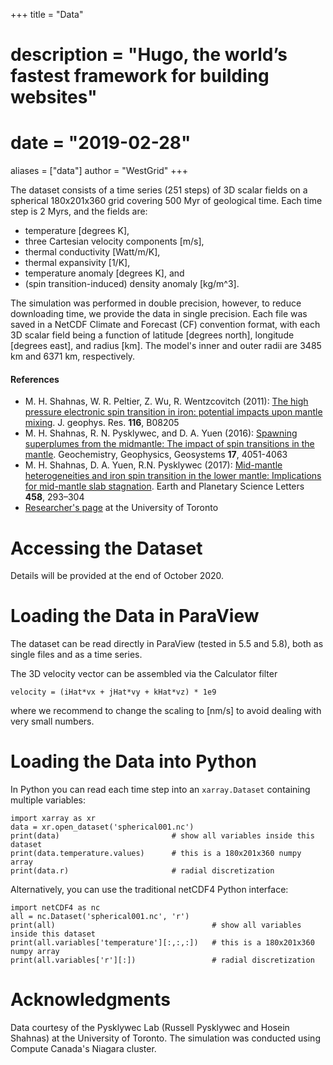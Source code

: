 +++
title = "Data"
# description = "Hugo, the world’s fastest framework for building websites"
# date = "2019-02-28"
aliases = ["data"]
author = "WestGrid"
+++

The dataset consists of a time series (251 steps) of 3D scalar fields on a spherical 180x201x360 grid covering 500 Myr
of geological time. Each time step is 2 Myrs, and the fields are:

<!-- I can provide data as much as you want, but I think 500 Myr (250 frames) would be enough. By Monday (today and Monday -->
<!-- included) we have 6 days, so I will give you ~6x40 frames. -->

- temperature [degrees K],
- three Cartesian velocity components [m/s],
- thermal conductivity [Watt/m/K],
- thermal expansivity [1/K],
- temperature anomaly [degrees K], and
- (spin transition-induced) density anomaly [kg/m^3].

The simulation was performed in double precision, however, to reduce downloading time, we provide the data in single
precision. Each file was saved in a NetCDF Climate and Forecast (CF) convention format, with each 3D scalar field being
a function of latitude [degrees north], longitude [degrees east], and radius [km]. The model's inner and outer radii are
3485 km and 6371 km, respectively.








<!-- Thomas: The data set consists of the bathymetry of the Red Sea and an ensemble (50 members) of time-dependent 3D flow -->
<!-- and scalar fields on a regular grid (500x500x50, 60 time steps) covering one month of simulation time. The size of the -->
<!-- ensemble data in uncompressed NetCDF format is 1.5 TB (64 GB compressed). -->

<!-- Thomas: The different ensemble members were generated with an ensemble data assimilation system based on the MIT ocean -->
<!-- general circulation model (MITgcm) and the Data Research Testbed (DART). The Ensemble Adjustment Kalman filter (EAKF) -->
<!-- was used for assimilation in this experiment; it samples the ensemble members deterministically from the estimated -->
<!-- posterior, assumed Gaussian - Kalman based, and conditioned on the available observations (here satellite Sea Surface -->
<!-- Temperature, Sea Level anomalies and in situ Salinity and Temperature data were assimilated). -->

<!-- Thomas: In more detail, the different ensemble members are the forecasts from 50 different MITgcm setups, prepared by -->
<!-- perturbing initial conditions and model physics and driving each of the MITgcm with different atmospheric forcing -->
<!-- extracted from the 50-member atmospheric ensemble forcing of the TIGGE project. Each of the MITgcm is configured for the -->
<!-- domain 30°E-50°E and 10°N-30°N covering the whole Red Sea, including the Gulf of Suez, the Gulf of Aqaba, and part of -->
<!-- the Gulf of Aden where an open boundary connects it to the Arabian Sea. They are implemented on Cartesian coordinates at -->
<!-- an eddy-resolving horizontal resolution of 0.04° x 0.04° (4km) and 50 vertical layers, with 4m spacing at the surface -->
<!-- and 300m near the bottom. The bathymetry, which is derived from the General Bathymetric Chart of the Ocean (GEBCO, -->
<!-- available at http://www.gebco.net/data_and_products/gridded_bathymetry_data), is the same across all the 50 different -->
<!-- MITgcm setups. More details about the configuration can be found in Sivareddy et al. (2020). -->

#### References

- M. H. Shahnas, W. R. Peltier, Z. Wu, R. Wentzcovitch (2011): [The high pressure electronic spin transition in iron: potential impacts upon mantle mixing](http://dx.doi.org/10.1029/2010JB007965). J. geophys. Res. **116**, B08205
- M. H. Shahnas, R. N. Pysklywec, and D. A. Yuen (2016): [Spawning superplumes from the midmantle: The impact of spin transitions in the mantle](https://doi.org/10.1002/2016GC006509). Geochemistry, Geophysics, Geosystems **17**, 4051-4063
- M. H. Shahnas, D. A. Yuen, R.N. Pysklywec (2017): [Mid-mantle heterogeneities and iron spin transition in the lower mantle: Implications for mid-mantle slab stagnation](http://dx.doi.org/10.1016/j.epsl.2016.10.052). Earth and Planetary Science Letters **458**, 293–304
- [Researcher's page](http://www.atmosp.physics.utoronto.ca/~shahnas/htmls/Research.htm) at the University of Toronto











# Accessing the Dataset

Details will be provided at the end of October 2020.


<!-- The 250 steps are grouped into 25 gzipped tar files mantle{01..25}.tgz (3.2GB each), the first file containing -->
<!-- spherical{001..010}.nc, the second file containing spherical{011..020}.nc, and so on. -->

<!-- storage 416800580*250/1024**3 = 97.04GB -->

<!-- After you have downloaded some or all .tgz files you can check against the provided md5 -->
<!-- checksum to see if the download succeeded. -->





<!-- Download the data from here: -->
<!-- Data Repository -->
<!-- Password: SciVisContest2020 -->

<!-- You can either download all ensembles plus the bathymetry in a zipped archive (~64GB) by pressing the "Download" button -->
<!-- on the upper right, or as individual files. Each ensemble member extracts to one netcdf file (~32GB), the whole data set -->
<!-- extracts to approximately 1.5 TB. -->

# Loading the Data in ParaView

The dataset can be read directly in ParaView (tested in 5.5 and 5.8), both as single files and as a time series.

The 3D velocity vector can be assembled via the Calculator filter

```
velocity = (iHat*vx + jHat*vy + kHat*vz) * 1e9
```

where we recommend to change the scaling to [nm/s] to avoid dealing with very small numbers.

<!-- As an example, we demonstrate how to load the data in ParaView. ParaView can load the netcdf file, but will not assemble -->
<!-- all the data correctly. This requires a few steps which are shown in this Python script (resampling the staggered grid, -->
<!-- requires ParaView 5.7 or later). Run ParaView from the directory where the data was extracted (i.e., containing the -->
<!-- Folder SciVisContest2020), or update the file names, and load the script as a state. -->

# Loading the Data into Python

In Python you can read each time step into an `xarray.Dataset` containing multiple variables:

~~~
import xarray as xr
data = xr.open_dataset('spherical001.nc')
print(data)                         # show all variables inside this dataset
print(data.temperature.values)      # this is a 180x201x360 numpy array
print(data.r)                       # radial discretization
~~~

Alternatively, you can use the traditional netCDF4 Python interface:

~~~
import netCDF4 as nc
all = nc.Dataset('spherical001.nc', 'r')
print(all)                                   # show all variables inside this dataset
print(all.variables['temperature'][:,:,:])   # this is a 180x201x360 numpy array
print(all.variables['r'][:])                 # radial discretization
~~~

# Acknowledgments

Data courtesy of the Pysklywec Lab (Russell Pysklywec and Hosein Shahnas) at the University of Toronto. The simulation
was conducted using Compute Canada's Niagara cluster.

<!-- Data storage services provided by IT-Data Storage team -->
<!-- at King Abdullah University of Science and Technology (KAUST) in Thuwal, Saudi Arabia. -->
